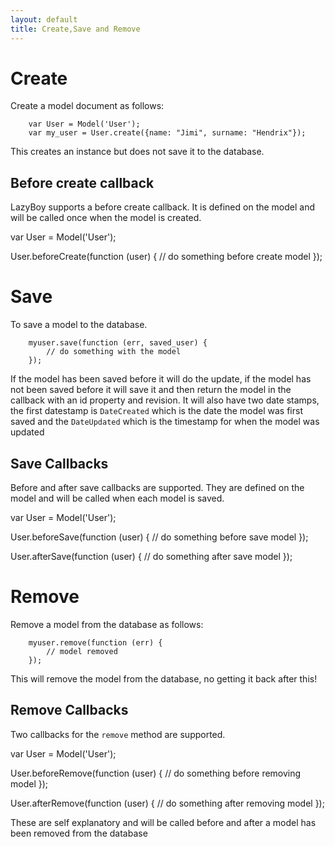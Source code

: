```yaml
---
layout: default
title: Create,Save and Remove
---
```

Create
======

Create a model document as follows:

		var User = Model('User');
		var my_user = User.create({name: "Jimi", surname: "Hendrix"});
	
This creates an instance but does not save it to the database. 

## Before create callback
LazyBoy supports a before create callback. It is defined on the model and will be called once when the model is created.

  var User = Model('User');

  User.beforeCreate(function (user) {
      // do something before create model
  });

  
Save
====

To save a model to the database.

		myuser.save(function (err, saved_user) {
			// do something with the model
		});
		
If the model has been saved before it will do the update, if the model has not been saved before it will save it and then return the model in the callback
with an id property and revision. It will also have two date stamps, the first datestamp is `DateCreated` which is the date the model was first saved and 
the `DateUpdated` which is the timestamp for when the model was updated

## Save Callbacks

Before and after save callbacks are supported. They are defined on the model and will be called when each model is saved.

  var User = Model('User');

  User.beforeSave(function (user) {
      // do something before save model
  });

  User.afterSave(function (user) {
      // do something after save model
  });



Remove
======

Remove a model from the database as follows:

		myuser.remove(function (err) {
			// model removed
		});
		
This will remove the model from the database, no getting it back after this!

## Remove Callbacks

Two callbacks for the `remove` method are supported. 

  var User = Model('User');

  User.beforeRemove(function (user) {
      // do something before removing model
  });

  User.afterRemove(function (user) {
      // do something after removing model
  });

These are self explanatory and will be called before and after a model has been removed from the database

